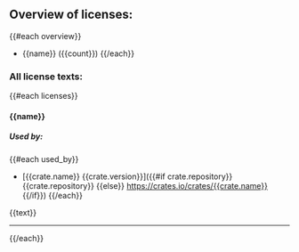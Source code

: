 ## Overview of licenses:

{{#each overview}}
* {{name}} ({{count}})
{{/each}}

### All license texts:
{{#each licenses}}

#### {{name}}
  
##### Used by:

{{#each used_by}}
* [{{crate.name}} {{crate.version}}]({{#if crate.repository}} {{crate.repository}} {{else}} https://crates.io/crates/{{crate.name}} {{/if}})
{{/each}}
 
{{text}}

--------------------------------------------------------------------------------
{{/each}}